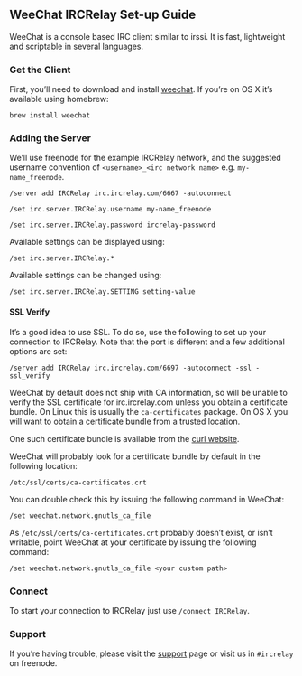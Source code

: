 ## WeeChat IRCRelay Set-up Guide

WeeChat is a console based IRC client similar to irssi. It is fast, lightweight and scriptable in several languages.

### Get the Client

First, you’ll need to download and install [weechat](http://www.weechat.org/). If you’re on OS X it’s available using homebrew:

`brew install weechat`

### Adding the Server

We’ll use freenode for the example IRCRelay network, and the suggested username convention of `<username>_<irc network name>` e.g. `my-name_freenode`.

`/server add IRCRelay irc.ircrelay.com/6667 -autoconnect`

`/set irc.server.IRCRelay.username my-name_freenode`

`/set irc.server.IRCRelay.password ircrelay-password`

Available settings can be displayed using:

`/set irc.server.IRCRelay.*`

Available settings can be changed using:

`/set irc.server.IRCRelay.SETTING setting-value`

#### SSL Verify

It’s a good idea to use SSL. To do so, use the following to set up your connection to IRCRelay. Note that the port is different and a few additional options are set:

`/server add IRCRelay irc.ircrelay.com/6697 -autoconnect -ssl -ssl_verify`

WeeChat by default does not ship with CA information, so will be unable to verify the SSL certificate for irc.ircrelay.com unless you obtain a certificate bundle. On Linux this is usually the `ca-certificates` package. On OS X you will want to obtain a certificate bundle from a trusted location.

One such certificate bundle is available from the [curl website](http://curl.haxx.se/docs/caextract.html).

WeeChat will probably look for a certificate bundle by default in the following location:

`/etc/ssl/certs/ca-certificates.crt`

You can double check this by issuing the following command in WeeChat:

`/set weechat.network.gnutls_ca_file`

As `/etc/ssl/certs/ca-certificates.crt` probably doesn’t exist, or isn’t writable, point WeeChat at your certificate by issuing the following command:

`/set weechat.network.gnutls_ca_file <your custom path>`

### Connect

To start your connection to IRCRelay just use `/connect IRCRelay`.

### Support

If you’re having trouble, please visit the [support](https://www.ircrelay.com/support) page or visit us in `#ircrelay` on freenode.
